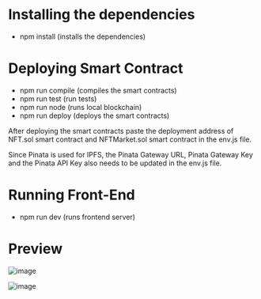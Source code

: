 # Installing the dependencies

- npm install (installs the dependencies)

# Deploying Smart Contract

- npm run compile (compiles the smart contracts)
- npm run test (run tests)
- npm run node (runs local blockchain)
- npm run deploy (deploys the smart contracts)

After deploying the smart contracts paste the deployment address of NFT.sol smart contract and NFTMarket.sol smart contract in the env.js file.

Since Pinata is used for IPFS, the Pinata Gateway URL, Pinata Gateway Key and the Pinata API Key also needs to be updated in the env.js file.

# Running Front-End

- npm run dev (runs frontend server)

# Preview

![image](https://github.com/amanag0101/NFT-Marketplace/assets/55055593/bfaed6cc-9216-46f7-8c49-431f7d614748)

![image](https://github.com/amanag0101/NFT-Marketplace/assets/55055593/6aaae3b2-af3c-4b6d-83e6-86234782e981)



